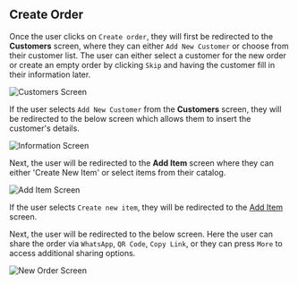## Create Order

Once the user clicks on `Create order`, they will first be redirected to the **Customers** screen, where they can either `Add New Customer` or choose from their customer list. The user can either select a customer for the new order or create an empty order by clicking `Skip` and having the customer fill in their information later.

![Customers Screen](../images/screenshots/create-order/02.jpg?raw=true "Customers")

If the user selects `Add New Customer` from the **Customers** screen, they will be redirected to the below screen which allows them to insert the customer's details.

![Information Screen](../images/screenshots/create-order/06.jpg?raw=true "Information")

Next, the user will be redirected to the **Add Item** screen where they can either 'Create New Item' or select items from their catalog.

![Add Item Screen](../images/screenshots/create-order/03.jpg?raw=true "Add Item")

If the user selects `Create new item`, they will be redirected to the [Add Item](./add-item.md) screen.

Next, the user will be redirected to the below screen. Here the user can share the order via `WhatsApp`, `QR Code`, `Copy Link`, or they can press `More` to access additional sharing options.

![New Order Screen](../images/screenshots/create-order/05.jpg?raw=true "New Order")
